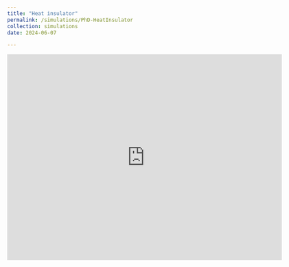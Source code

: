 ```yaml
---
title: "Heat insulator"
permalink: /simulations/PhD-HeatInsulator
collection: simulations
date: 2024-06-07

---
```


<iframe
  width="640"
  height="480"
  src="https://youtube.com/embed/3xAK2d_HKs0"
  frameborder="0"
  allow="autoplay; encrypted-media"
  allowfullscreen
>
</iframe>